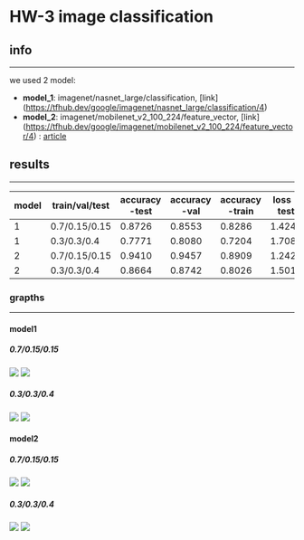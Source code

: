 # HW-3 image classification

## info
-------------
we used 2 model:
- **model_1**: imagenet/nasnet_large/classification, [link] (https://tfhub.dev/google/imagenet/nasnet_large/classification/4)
- **model_2**: imagenet/mobilenet_v2_100_224/feature_vector, [link] (https://tfhub.dev/google/imagenet/mobilenet_v2_100_224/feature_vector/4)
			 : [article](https://arxiv.org/pdf/1801.04381.pdf)


## results
-------------
model  |train/val/test |accuracy -test | accuracy -val |accuracy -train| loss - test | epcoh |
------ |-------------- | ------------- |-------------- |-------------- | ------------|-------|
1      |0.7/0.15/0.15  |     0.8726    |     0.8553    |     0.8286    |   1.4240    |   8   |
1      |0.3/0.3/0.4    |     0.7771    |     0.8080    |     0.7204    |   1.7082    |   8   |
2      |0.7/0.15/0.15  |     0.9410    |     0.9457    |     0.8909    |   1.2423    |   5   |
2      |0.3/0.3/0.4    |     0.8664    |     0.8742    |     0.8026    |   1.5016    |   5   |


### grapths
-------------

#### model1
##### 0.7/0.15/0.15
![](https://github.com/oxenberg/systemEngineer/blob/master/ML/HW_3/graphs/model_1/acc.png)
![](https://github.com/oxenberg/systemEngineer/blob/master/ML/HW_3/graphs/model_1/loss.png)

##### 0.3/0.3/0.4
![](https://github.com/oxenberg/systemEngineer/blob/master/ML/HW_3/graphs/model_1/acc2.png)
![](https://github.com/oxenberg/systemEngineer/blob/master/ML/HW_3/graphs/model_1/loss2.png)

#### model2
##### 0.7/0.15/0.15
![](https://github.com/oxenberg/systemEngineer/blob/master/ML/HW_3/graphs/model_2/acc.png)
![](https://github.com/oxenberg/systemEngineer/blob/master/ML/HW_3/graphs/model_2/loss.png)

##### 0.3/0.3/0.4
![](https://github.com/oxenberg/systemEngineer/blob/master/ML/HW_3/graphs/model_2/acc2.png)
![](https://github.com/oxenberg/systemEngineer/blob/master/ML/HW_3/graphs/model_2/loss2.png)
